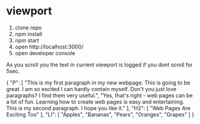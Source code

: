 # viewport

1. clone repo
2. npm install
3. npm start
4. open http://localhost:3000/
5. open developer console

As you scroll you the text in current viewport is logged
if you dont scroll for 5sec.


{
  "P": [
    "This is my first paragraph in my new webpage. This is going to be great. I am so excited I can hardly contain myself. Don't you just love paragraphs? I find them very useful.",
    "Yes, that's right - web pages can be a lot of fun. Learning how to create web pages is easy and entertaining. This is my second paragraph. I hope you like it."
  ],
  "H2": [
    "Web Pages Are Exciting Too"
  ],
  "LI": [
    "Apples",
    "Bananas",
    "Pears",
    "Oranges",
    "Grapes"
  ]
}
